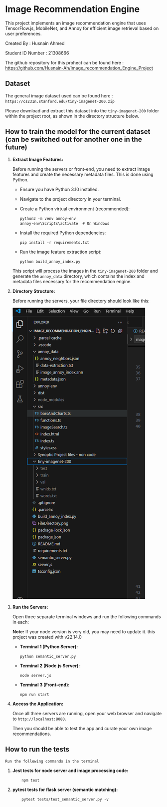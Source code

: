 # Image Recommendation Engine

This project implements an image recommendation engine that uses TensorFlow.js, MobileNet, and Annoy for efficient image retrieval based on user preferences.

Created By : Husnain Ahmed

Student ID Number : 21308666

The github repository for this prohect can be found here : https://github.com/Husnain-Ah/Image_recommendation_Engine_Project

## Dataset

The general image dataset used can be found here : ``` https://cs231n.stanford.edu/tiny-imagenet-200.zip ```

Please download and extract this dataset into the `tiny-imagenet-200` folder within the project root, as shown in the directory structure below.

## How to train the model for the current dataset (can be switched out for another one in the future)

1.  **Extract Image Features:**

    Before running the servers or front-end, you need to extract image features and create the necessary metadata files. This is done using Python.

    * Ensure you have Python 3.10 installed.

    * Navigate to the project directory in your terminal.

    * Create a Python virtual environment (recommended):

        ```
       python3 -m venv annoy-env 
       annoy-env\Scripts\activate  # On Windows
        ```

    * Install the required Python dependencies:

        ```
        pip install -r requirements.txt
        ```

    * Run the image feature extraction script:

        ```
        python build_annoy_index.py 
        ```

    This script will process the images in the `tiny-imagenet-200` folder and generate the `annoy_data` directory, which contains the index and metadata files necessary for the recommendation engine.


2.  **Directory Structure:**

    Before running the servers, your file directory should look like this:

 
    ![How the file directory should look before running](FileDirectory.png)

3.  **Run the Servers:**

    Open three separate terminal windows and run the following commands in each:
    
    **Note:** If your node version is very old, you may need to update it. this project was created with v22.14.0

    * **Terminal 1 (Python Server):**

        ```
        python semantic_server.py
        ```

    * **Terminal 2 (Node.js Server):**

        ```
        node server.js
        ```

    * **Terminal 3 (Front-end):**

        ```
        npm run start
        ```

4.  **Access the Application:**

    Once all three servers are running, open your web browser and navigate to `http://localhost:8080`.

    Then you should be able to test the app and curate your own image recommendations.



## How to run the tests

    Run the following commands in the terminal

1.  **Jest tests for node server and image processing code:**

    ```
        npm test
    ```


2.  **pytest tests for flask server (semantic matching):**

    ```
        pytest tests/test_semantic_server.py -v
    ```
